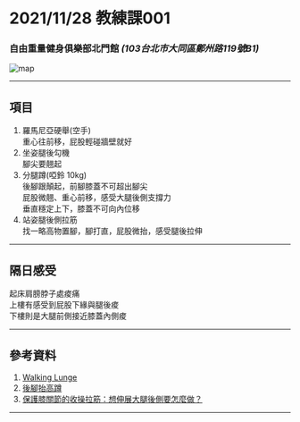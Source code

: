 2021/11/28 教練課001
===
### 自由重量健身俱樂部北門館 *(103台北市大同區鄭州路119號B1)*  
![map](https://maps.geoapify.com/v1/staticmap?style=osm-carto&width=450&height=300&center=lonlat:121.510818,25.050211&zoom=18.9911&marker=lonlat:121.51106269312896,25.05029073237199;color:%23ff0000;size:medium&apiKey=1b48259b810e48ddb151889f9ea58db0)  
***
## 項目
1. 羅馬尼亞硬舉(空手)  
	重心往前移，屁股輕碰牆壁就好  
2. 坐姿腿後勾機  
	腳尖要翹起  
3. 分腿蹲(啞鈴 10kg)  
	後腳跟顛起，前腳膝蓋不可超出腳尖  
	屁股微翹、重心前移，感受大腿後側支撐力  
	垂直穩定上下，膝蓋不可向內位移  
4. 站姿腿後側拉筋  
	找一略高物置腳，腳打直，屁股微抬，感受腿後拉伸  
***
## 隔日感受  
起床肩膀脖子處痠痛  
上樓有感受到屁股下緣與腿後痠  
下樓則是大腿前側接近膝蓋內側痠  
***
## 參考資料
1. [Walking Lunge](https://gymefit.tw/%E5%8B%95%E4%BD%9C%E6%95%99%E5%AE%A4/7555)
2. [後腳抬高蹲](https://gymefit.tw/teach/6874)
3. [保護膝關節的收操拉筋：想伸展大腿後側要怎麼做？](https://www.thenewslens.com/article/122623)
***
